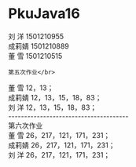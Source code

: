 # PkuJava16
 刘  洋 1501210955</br>
 成莉婧 1501210889</br>
 董  雪 1501210515</br>

    第五次作业</br>
   董  雪 12，13；</br>
   成莉婧 12，13，15，18，83；</br>
   刘  洋 12，13，15，18，83； </br>
   --------------------------------------</br>
    第六次作业</br>
   董  雪 26，217，121，171，231；</br>
   成莉婧 26，217，121，171，231；</br>
   刘  洋 26，217，121，171，231；</br>
 